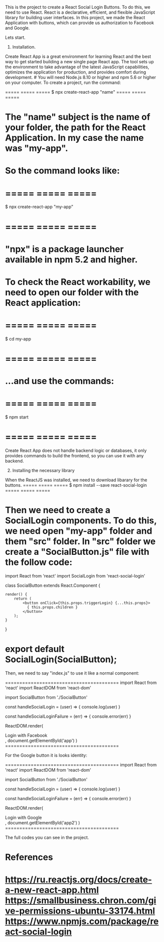 This is the project to create a React Social Login Buttons.
To do this, we need to use React. React is a declarative, efficient, and flexible JavaScript library for building user interfaces.
In this project, we made the React Application with buttons, which can provide us authorization to Facebook and Google.

Lets start.


1. Installation.

Create React App is a great environment for learning React and the best way to get started building a new single page React app.
The tool sets up the environment to take advantage of the latest JavaScript capabilities, optimizes the application for production, and provides comfort during development. # You will need Node.js 8.10 or higher and npm 5.6 or higher on your computer. To create a project, run the command:

=====     =====     =====
$ npx create-react-app "name"
=====     =====     =====

# The "name" subject is the name of your folder, the path for the React Application. In my case the name was "my-app".
# So the command looks like:
# =====     =====     =====
$ npx create-react-app "my-app"
# =====     =====     =====

# "npx" is a package launcher available in npm 5.2 and higher.
# To check the React workability, we need to open our folder with the React application:
# =====     =====     =====
$ cd my-app
# =====     =====     =====

# ...and use the commands:
# =====     =====     =====
$ npm start
# =====     =====     =====

Create React App does not handle backend logic or databases, it only provides commands to build the frontend, so you can use it with any backend.





2. Installing the necessary library

When the ReactJS was installed, we need to download libarary for the buttons.
=====     =====     =====
$ npm install --save react-social-login
=====     =====     =====

Then we need to create a SocialLogin components.
To do this, we need open "my-app" folder and them "src" folder.
In "src" folder we create a "SocialButton.js" file with the follow code:
======================================== 
import React from 'react'
import SocialLogin from 'react-social-login'
 
class SocialButton extends React.Component {
 
    render() {
        return (
            <button onClick={this.props.triggerLogin} {...this.props}>
              { this.props.children }
            </button>
        );
    }
}
 
export default SocialLogin(SocialButton);
========================================

Then, we need to say "index.js" to use it like a normal component:

========================================
import React from 'react'
import ReactDOM from 'react-dom'
 
import SocialButton from './SocialButton'
 
const handleSocialLogin = (user) => {
  console.log(user)
}
 
const handleSocialLoginFailure = (err) => {
  console.error(err)
}
 
ReactDOM.render(
  <div>
    <SocialButton
      provider='facebook'
      appId='YOUR_APP_ID'
      onLoginSuccess={handleSocialLogin}
      onLoginFailure={handleSocialLoginFailure}
    >
      Login with Facebook
    </SocialButton>
  </div>,
  document.getElementById('app')
)
========================================

For the Google button it is looks identity:

========================================
import React from 'react'
import ReactDOM from 'react-dom'
 
import SocialButton from './SocialButton'
 
const handleSocialLogin = (user) => {
  console.log(user)
}
 
const handleSocialLoginFailure = (err) => {
  console.error(err)
}
 
ReactDOM.render(
  <div>
    <SocialButton
      provider='google'
      appId='YOUR_APP_ID'
      onLoginSuccess={handleSocialLogin}
      onLoginFailure={handleSocialLoginFailure}
    >
      Login with Google
    </SocialButton>
  </div>,
  document.getElementById('app2')
)
========================================

The full codes you can see in the project.


References
=====
https://ru.reactjs.org/docs/create-a-new-react-app.html
https://smallbusiness.chron.com/give-permissions-ubuntu-33174.html
https://www.npmjs.com/package/react-social-login
=====

